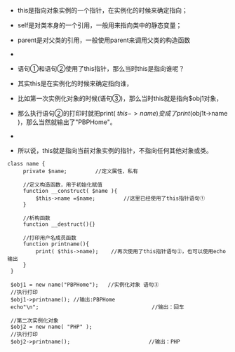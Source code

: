 
 * this是指向对象实例的一个指针，在实例化的时候来确定指向；
 * self是对类本身的一个引用，一般用来指向类中的静态变量；
 * parent是对父类的引用，一般使用parent来调用父类的构造函数
 *

 * 语句①和语句②使用了this指针，那么当时this是指向谁呢？
 * 其实this是在实例化的时候来确定指向谁，
 * 比如第一次实例化对象的时候(语句③)，那么当时this就是指向$obj1对象，
 * 那么执行语句②的打印时就把print( $this->name ) 变成了 print($obj1t->name )，那么当然就输出了"PBPHome"。
 *
 * 所以说，this就是指向当前对象实例的指针，不指向任何其他对象或类。
```
class name {
     private $name;         //定义属性，私有

     //定义构造函数，用于初始化赋值
     function __construct( $name ){
         $this->name =$name;         //这里已经使用了this指针语句①
     }

     //析构函数
     function __destruct(){}

     //打印用户名成员函数
     function printname(){
         print( $this->name);    //再次使用了this指针语句②，也可以使用echo输出
     }
 }

 $obj1 = new name("PBPHome");   //实例化对象 语句③
 //执行打印
 $obj1->printname(); //输出:PBPHome
 echo"\n";                                    //输出：回车

 //第二次实例化对象
 $obj2 = new name( "PHP" );
 //执行打印
 $obj2->printname();                         //输出：PHP
 ```
